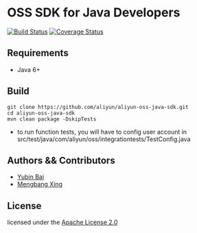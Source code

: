 # OSS SDK for Java Developers
[![Build Status](https://travis-ci.org/aliyun/aliyun-oss-java-sdk.svg?branch=master)](https://travis-ci.org/aliyun/aliyun-oss-java-sdk)
[![Coverage Status](https://coveralls.io/repos/github/aliyun/aliyun-oss-java-sdk/badge.svg?branch=master)](https://coveralls.io/github/aliyun/aliyun-oss-java-sdk?branch=master)

## Requirements

- Java 6+

## Build

```shell
git clone https://github.com/aliyun/aliyun-oss-java-sdk.git
cd aliyun-oss-java-sdk
mvn clean package -DskipTests
```

- to run function tests, you will have to config user account in src/test/java/com/aliyun/oss/integrationtests/TestConfig.java

## Authors && Contributors

- [Yubin Bai](https://github.com/baiyubin)
- [Mengbang Xing](https://github.com/xingfeng2510)

## License

licensed under the [Apache License 2.0](https://www.apache.org/licenses/LICENSE-2.0.html)
